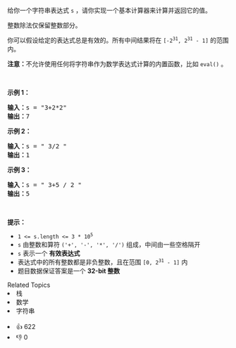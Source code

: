 <p>给你一个字符串表达式 <code>s</code> ，请你实现一个基本计算器来计算并返回它的值。</p>

<p>整数除法仅保留整数部分。</p>

<p>你可以假设给定的表达式总是有效的。所有中间结果将在&nbsp;<code>[-2<sup>31</sup>, 2<sup>31</sup>&nbsp;- 1]</code> 的范围内。</p>

<p><strong>注意：</strong>不允许使用任何将字符串作为数学表达式计算的内置函数，比如 <code>eval()</code> 。</p>

<p>&nbsp;</p>

<p><strong>示例 1：</strong></p>

<pre>
<strong>输入：</strong>s = "3+2*2"
<strong>输出：</strong>7
</pre>

<p><strong>示例 2：</strong></p>

<pre>
<strong>输入：</strong>s = " 3/2 "
<strong>输出：</strong>1
</pre>

<p><strong>示例 3：</strong></p>

<pre>
<strong>输入：</strong>s = " 3+5 / 2 "
<strong>输出：</strong>5
</pre>

<p>&nbsp;</p>

<p><strong>提示：</strong></p>

<ul> 
 <li><code>1 &lt;= s.length &lt;= 3 * 10<sup>5</sup></code></li> 
 <li><code>s</code> 由整数和算符 <code>('+', '-', '*', '/')</code> 组成，中间由一些空格隔开</li> 
 <li><code>s</code> 表示一个 <strong>有效表达式</strong></li> 
 <li>表达式中的所有整数都是非负整数，且在范围 <code>[0, 2<sup>31</sup> - 1]</code> 内</li> 
 <li>题目数据保证答案是一个 <strong>32-bit 整数</strong></li> 
</ul>

<div><div>Related Topics</div><div><li>栈</li><li>数学</li><li>字符串</li></div></div><br><div><li>👍 622</li><li>👎 0</li></div>